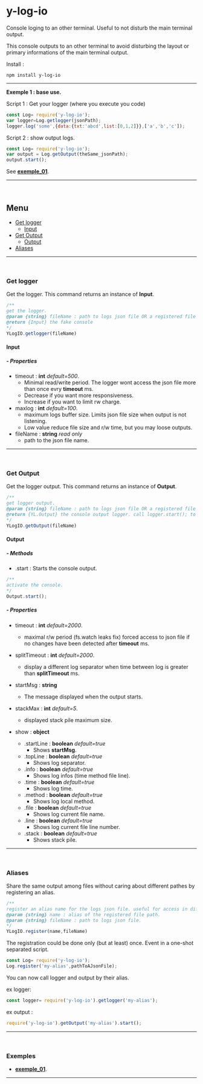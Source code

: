 # y-log-io
Console loging to an other terminal. Useful to not disturb the main terminal output.

This console outputs to an other terminal to avoid disturbing the layout or primary informations of the main terminal output.

Install :

```
npm install y-log-io
```

<hr/>

**Exemple 1 : base use.**


Script 1 : Get your logger (where you execute you code)
```javascript
const Log= require('y-log-io');
var logger=Log.getlogger(jsonPath);
logger.log('some',{data:{txt:'abcd',list:[0,1,2]}},['a','b','c']);
```
Script 2 : show output logs.
```javascript
const Log= require('y-log-io');
var output = Log.getOutput(theSame_jsonPath);
output.start();
```

See **[exemple_01](exemples/exemple_01.js)**.

<hr/>

<br/>

## <a name="tg_menu"></a> Menu

+ [Get logger](#tg_logger)
	+ [Input](#tg_logger_input)
+ [Get Output](#tg_output)
	+ [Output](#tg_output_out)
+ [Aliases](#tg_regisetr)

<hr/>

<br/>

### <a name="tg_logger"></a> Get logger

Get the logger. This command returns an instance of **Input**.
```javascript
/**
get the logger.
@param {string} fileName : path to logs json file OR a registered file alias.
@return {Input} the fake console
*/
YLogIO.getlogger(fileName)
```

#### <a name="tg_logger_input"></a> Input

##### - Properties

+ timeout : **int** *default=500*.
	- Minimal read/write period. The logger wont access the json file more than once evry **timeout** ms.
	- Decrease if you want more responsiveness.
	- Increase if you want to limit rw charge.
+ maxlog : **int** *default=100*.
	- maximum logs buffer size. Limits json file size when output is not listening.
	- Low value reduce file size and r/w time, but you may loose outputs.
+ fileName : **string** *read only*
	- path to the json file name.

<hr/>

<br/>

### <a name="tg_output"></a> Get Output

Get the logger output. This command returns an instance of **Output**.
```javascript
/**
get logger output.
@param {string} fileName : path to logs json file OR a registered file alias.
@return {YL.Output} the console output logger. call logger.start(); to activate.
*/
YLogIO.getOutput(fileName)
```

#### <a name="tg_output_out"></a> Output

##### - Methods

+ .start : Starts the console output.

```javascript
/**
activate the console.
*/
Output.start();
```

##### - Properties

+ timeout : **int** *default=2000*.
	- maximal r/w period (fs.watch leaks fix) forced access to json file if no changes have been detected after **timeout** ms.
+ splitTimeout : **int**  *default=2000*.
	- display a different log separator when time between log is greater than **splitTimeout** ms.

+ startMsg : **string**
	- The message displayed when the output starts.
+ stackMax : **int** *default=5*.
	- displayed stack pile maximum size.
+ show : **object**
	+ .startLine : **boolean** *default=true*
		- Shows **startMsg**.
	+ .topLine : **boolean** *default=true*
		- Shows log separator.
	+ .info : **boolean** *default=true*
		- Shows log infos (time method file line).
	+ .time : **boolean** *default=true*
		- Shows log time.
	+ .method : **boolean** *default=true*
		- Shows log local method.
	+ .file : **boolean** *default=true*
		- Shows log current file name.
	+ .line : **boolean** *default=true*
		- Shows log current file line number.
	+ .stack : **boolean** *default=true*
		- Shows stack pile.


<hr/>

<br/>

### <a name="tg_regisetr"></a> Aliases

Share the same output among files without caring about different pathes by registering an alias.

```javascript
/**
register an alias name for the logs json file. useful for access in different file pathes.
@param {string} name : alias of the registered file path.
@param {string} fileName : path to logs json file.
*/
YLogIO.register(name,fileName)
```

The registration could be done only (but at least) once. Event in a one-shot separated script.

```javascript
const Log= require('y-log-io');
Log.register('my-alias',pathToAJsonFile);

```

You can now call logger and output by their alias.

ex logger:
```javascript
const logger= require('y-log-io').getlogger('my-alias');
```

ex output :
```javascript
require('y-log-io').getOutput('my-alias').start();
```

<hr/>

<br/>

### <a name="tg_regisetr"></a> Exemples

- **[exemple_01](exemples/exemple_01.js)**.

<hr/>
